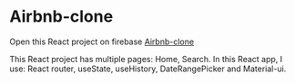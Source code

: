 # Airbnb-clone
Open this React project on firebase [Airbnb-clone](https://airbnb-clone-73df7.web.app/)

This React project has multiple pages: Home, Search. In this React app, I use: React router, useState, useHistory, DateRangePicker and Material-ui.
